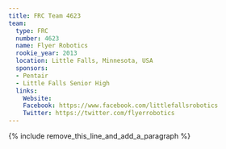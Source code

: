 ```yaml
---
title: FRC Team 4623
team:
  type: FRC
  number: 4623
  name: Flyer Robotics
  rookie_year: 2013
  location: Little Falls, Minnesota, USA
  sponsors:
  - Pentair
  - Little Falls Senior High
  links:
    Website: 
    Facebook: https://www.facebook.com/littlefallsrobotics
    Twitter: https://twitter.com/flyerrobotics
---
```


{% include remove_this_line_and_add_a_paragraph %}